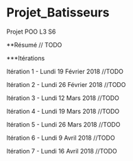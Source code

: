 # Projet_Batisseurs
Projet POO L3 S6

**Résumé 
// TODO

***Itérations

   Itération 1 - Lundi 19 Février 2018
   //TODO
   
   Itération 2 - Lundi 26 Février 2018
   //TODO
   
   Itération 3 - Lundi 12 Mars 2018
   //TODO
   
   Itération 4 - Lundi 19 Mars 2018
   //TODO
   
   Itération 5 - Lundi 26 Mars 2018
   //TODO
   
   Itération 6 - Lundi 9 Avril 2018
   //TODO
   
   Itération 7 - Lundi 16 Avril 2018
   //TODO
   
